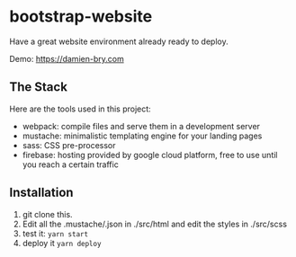 # bootstrap-website

Have a great website environment already ready to deploy.

Demo: https://damien-bry.com

## The Stack

Here are the tools used in this project:

- webpack: compile files and serve them in a development server
- mustache: minimalistic templating engine for your landing pages
- sass: CSS pre-processor
- firebase: hosting provided by google cloud platform, free to use until you reach a certain traffic

## Installation

1. git clone this.
2. Edit all the .mustache/.json in ./src/html and edit the styles in ./src/scss
3. test it: `yarn start`
4. deploy it `yarn deploy`
